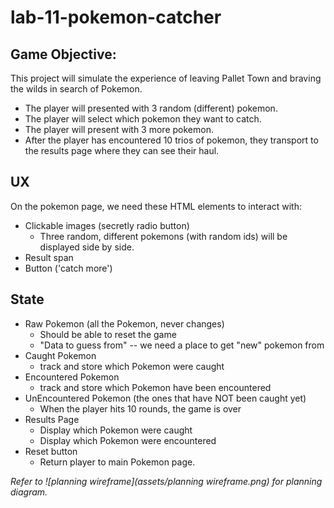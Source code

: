 # lab-11-pokemon-catcher

## Game Objective:
This project will simulate the experience of leaving Pallet Town and braving the wilds in search of Pokemon. 
- The player will presented with 3 random (different) pokemon. 
- The player will select which pokemon they want to catch. 
- The player will present with 3 more pokemon. 
- After the player has encountered 10 trios of pokemon, they transport to the results page where they can see their haul.

## UX
On the pokemon page, we need these HTML elements to interact with:
- Clickable images (secretly radio button)
    - Three random, different pokemons (with random ids) will be displayed side by side.
- Result span
- Button ('catch more')

## State
- Raw Pokemon (all the Pokemon, never changes)
    - Should be able to reset the game
    - "Data to guess from" -- we need a place to get "new" pokemon from
- Caught Pokemon
    - track and store which Pokemon were caught
- Encountered Pokemon
    - track and store which Pokemon have been encountered
- UnEncountered Pokemon (the ones that have NOT been caught yet)
    - When the player hits 10 rounds, the game is over
- Results Page
    - Display which Pokemon were caught
    - Display which Pokemon were encountered
- Reset button
    - Return player to main Pokemon page.

_Refer to ![planning wireframe](assets/planning wireframe.png) for planning diagram._

